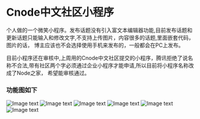 # Cnode中文社区小程序

个人做的一个微笑小程序。发布话题没有引入富文本编辑器功能,目前发布话题和更新话题只能输入和修改文字,不支持上传图片，内容很多的话题,里面嵌套代码，图片的话，
博主应该也不会选择使用手机来发布的，一般都会在PC上发布。

目前小程序还在审核中,上周用的Cnode中文社区提交的小程序，腾讯拒绝了说名称不合法,带有社区两个字必须通过企业小程序才能申请,所以目前将小程序名称改成了Node之家，
希望能审核通过。

### 功能图如下
![Image text](http://m.qpic.cn/psb?/V13NLwHk0W4tqd/EdpZ5rgpyBEiVtES4vwKIzhI8k98O343Xidfgz*hOhQ!/b/dIMAAAAAAAAA&bo=OASABzgEgAcRBzA!&rf=viewer_4)
![Image text](http://m.qpic.cn/psb?/V13NLwHk0W4tqd/6892XikkVP0XZ0I.XC2pqVMaLenPOGh3Kjr7zw3C7OU!/b/dIMAAAAAAAAA&bo=OASABzgEgAcRBzA!&rf=viewer_4)
![Image text](http://m.qpic.cn/psb?/V13NLwHk0W4tqd/UEA.A.mMx*juukr05U26L3eeaANoPcxKj7OX72V*yOE!/b/dEIBAAAAAAAA&bo=OASABzgEgAcRBzA!&rf=viewer_4)
![Image text](http://m.qpic.cn/psb?/V13NLwHk0W4tqd/hvYc7CqbEOGJ7f0L2ZlHNoEA8UwRPylORQeE.PJMzts!/b/dDABAAAAAAAA&bo=OASABzgEgAcRBzA!&rf=viewer_4)
![Image text](http://m.qpic.cn/psb?/V13NLwHk0W4tqd/6Bg28Hbhhg.vaz80PsEXyVqr6SXVMj4fsPtZtrZsFSU!/b/dAgBAAAAAAAA&bo=OASABzgEgAcRBzA!&rf=viewer_4)
![Image text](http://m.qpic.cn/psb?/V13NLwHk0W4tqd/.rL3mYodpHDadgmVZCT7ITOS2UPOC42UzQZlFQ5myro!/b/dDABAAAAAAAA&bo=OASABzgEgAcRBzA!&rf=viewer_4)
